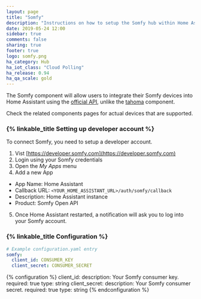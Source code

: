```yaml
---
layout: page
title: "Somfy"
description: "Instructions on how to setup the Somfy hub within Home Assistant."
date: 2019-05-24 12:00
sidebar: true
comments: false
sharing: true
footer: true
logo: somfy.png
ha_category: Hub
ha_iot_class: "Cloud Polling"
ha_release: 0.94
ha_qa_scale: gold
---
```


The Somfy component will allow users to integrate their Somfy devices into Home Assistant using the [official API](https://developer.somfy.com/somfy-open-api/apis), unlike the [tahoma](/components/tahoma/) component.

Check the related components pages for actual devices that are supported.

### {% linkable_title Setting up developer account %}
To connect Somfy, you need to setup a developer account.

1. Vist [https://developer.somfy.com](https://developer.somfy.com)
2. Login using your Somfy credentials
3. Open the *My Apps* menu
4. Add a new App
  - App Name: Home Assistant
  - Callback URL: `<YOUR_HOME_ASSISTANT_URL>/auth/somfy/callback`
  - Description: Home Assistant instance
  - Product: Somfy Open API
5. Once Home Assistant restarted, a notification will ask you to log into your Somfy account.

### {% linkable_title Configuration %}
```yaml
# Example configuration.yaml entry
somfy:
  client_id: CONSUMER_KEY
  client_secret: CONSUMER_SECRET
```

{% configuration %}
client_id:
  description: Your Somfy consumer key.
  required: true
  type: string
client_secret:
  description: Your Somfy consumer secret.
  required: true
  type: string
{% endconfiguration %}
